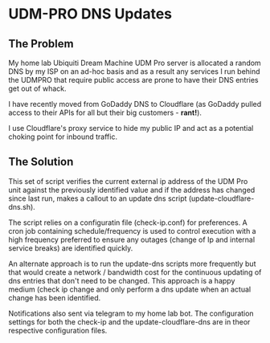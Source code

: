 # UDM-PRO DNS Updates
## The Problem
My home lab Ubiquiti Dream Machine UDM Pro server is allocated a random DNS by my ISP on an ad-hoc basis and as a result any services I run behind the UDMPRO that require public access are prone to have their DNS entries get out of whack.

I have recently moved from GoDaddy DNS to Cloudflare (as GoDaddy pulled access to their APIs for all but their big customers - **rant!**).

I use Cloudflare's proxy service to hide my public IP and act as  a potential choking point for inbound traffic. 

## The Solution
This set of script verifies the current external ip address of the UDM Pro unit against the previously identified value and if the address has changed since last run, makes a callout to an update dns script (update-cloudflare-dns.sh).

The script relies on a configuratin file (check-ip.conf) for preferences.
A cron job containing schedule/frequency is used to control execution with a high frequency preferred to ensure any outages (change of Ip and internal service breaks) are identified quickly.

An alternate approach is to run the update-dns scripts more frequently but that would create a network / bandwidth cost for the continuous updating of dns entries that don't need to be changed. This approach is a happy medium (check ip change and only perform a dns update when an actual change has been identified.

Notifications also sent via telegram to my home lab bot. The configuration settings for both the check-ip and the update-cloudflare-dns are in theor respective configuration files.
